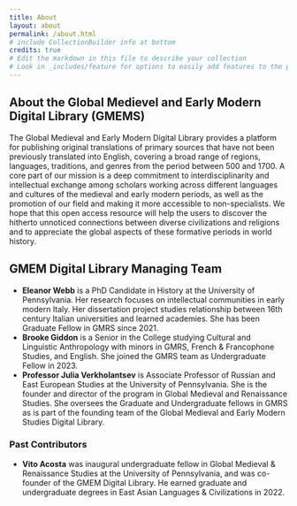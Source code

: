 ```yaml
---
title: About
layout: about
permalink: /about.html
# include CollectionBuilder info at bottom
credits: true
# Edit the markdown in this file to describe your collection
# Look in _includes/feature for options to easily add features to the page
---
```

## About the Global Medievel and Early Modern Digital Library (GMEMS)

The Global Medieval and Early Modern Digital Library provides a platform for publishing original translations of primary sources that have not been previously translated into English, covering a broad range of regions, languages, traditions, and genres from the period between 500 and 1700. A core part of our mission is a deep commitment to interdisciplinarity and intellectual exchange among scholars working across different languages and cultures of the medieval and early modern periods, as well as the promotion of our field and making it more accessible to non-specialists. We hope that this open access resource will help the users to discover the hitherto unnoticed connections between diverse civilizations and religions and to appreciate the global aspects of these formative periods in world history.

## GMEM Digital Library Managing Team
- __Eleanor Webb__ is a PhD Candidate in History at the University of Pennsylvania. Her research focuses on intellectual communities in early modern Italy. Her dissertation project studies relationship between 16th century Italian universities and learned academies. She has been Graduate Fellow in GMRS since 2021. 
- __Brooke Giddon__ is a Senior in the College studying Cultural and Linguistic Anthropology with minors in GMRS, French & Francophone Studies, and English. She joined the GMRS team as Undergraduate Fellow in 2023.
- __Professor Julia Verkholantsev__ is Associate Professor of Russian and East European Studies at the University of Pennsylvania. She is the founder and director of the program in Global Medieval and Renaissance Studies. She oversees the Graduate and Undergraduate fellows in GMRS as is part of the founding team of the Global Medieval and Early Modern Studies Digital Library.

### Past Contributors
- __Vito Acosta__ was inaugural undergraduate fellow in Global Medieval & Renaissance Studies at the University of Pennsylvania, and was co-founder of the GMEM Digital Library. He earned graduate and undergraduate degrees in East Asian Languages & Civilizations in 2022.


